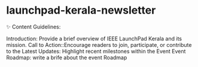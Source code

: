 # launchpad-kerala-newsletter

✨  Content Guidelines:

Introduction: Provide a brief overview of IEEE LaunchPad Kerala and its mission.
Call to Action::Encourage readers to join, participate, or contribute to the
Latest Updates: Highlight recent milestones within the Event
Event  Roadmap: write a  brife about the event Roadmap
